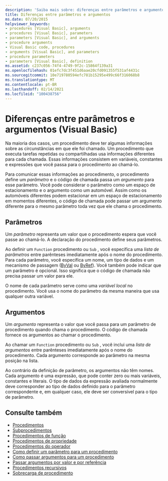```yaml
---
description: 'Saiba mais sobre: diferenças entre parâmetros e argumentos (Visual Basic)'
title: Diferenças entre parâmetros e argumentos
ms.date: 07/20/2015
helpviewer_keywords:
- procedures [Visual Basic], arguments
- procedures [Visual Basic], parameters
- parameters [Visual Basic], and arguments
- procedure arguments
- Visual Basic code, procedures
- arguments [Visual Basic], and parameters
- procedure parameters
- parameters [Visual Basic], definition
ms.assetid: c237c056-74f4-4749-9f2c-15864f139a31
ms.openlocfilehash: 01efc7dc3f451d6aae20cfd091355f531af4431c
ms.sourcegitcommit: 10e719780594efc781b15295e499c66f316068b8
ms.translationtype: MT
ms.contentlocale: pt-BR
ms.lasthandoff: 02/14/2021
ms.locfileid: "100438756"
---
```

# <a name="differences-between-parameters-and-arguments-visual-basic"></a>Diferenças entre parâmetros e argumentos (Visual Basic)

Na maioria dos casos, um procedimento deve ter algumas informações sobre as circunstâncias em que ele foi chamado. Um procedimento que executa tarefas repetidas ou compartilhadas usa informações diferentes para cada chamada. Essas informações consistem em variáveis, constantes e expressões que você passa para o procedimento ao chamá-lo.  
  
 Para comunicar essas informações ao procedimento, o procedimento define um *parâmetro* e o código de chamada passa um *argumento* para esse parâmetro. Você pode considerar o parâmetro como um espaço de estacionamento e o argumento como um automóvel. Assim como os automóveis diferentes podem estacionar em um espaço de estacionamento em momentos diferentes, o código de chamada pode passar um argumento diferente para o mesmo parâmetro toda vez que ele chama o procedimento.  
  
## <a name="parameters"></a>Parâmetros  

 Um *parâmetro* representa um valor que o procedimento espera que você passe ao chamá-lo. A declaração do procedimento define seus parâmetros.  
  
 Ao definir um `Function` procedimento ou `Sub` , você especifica uma *lista de parâmetros* entre parênteses imediatamente após o nome do procedimento. Para cada parâmetro, você especifica um nome, um tipo de dados e um mecanismo de passagem ([ByVal](../../../language-reference/modifiers/byval.md) ou [ByRef](../../../language-reference/modifiers/byref.md)). Você também pode indicar que um parâmetro é opcional. Isso significa que o código de chamada não precisa passar um valor para ele.  
  
 O nome de cada parâmetro serve como uma *variável local* no procedimento. Você usa o nome do parâmetro da mesma maneira que usa qualquer outra variável.  
  
## <a name="arguments"></a>Argumentos  

 Um *argumento* representa o valor que você passa para um parâmetro de procedimento quando chama o procedimento. O código de chamada fornece os argumentos ao chamar o procedimento.  
  
 Ao chamar um `Function` procedimento ou `Sub` , você inclui uma *lista de argumentos* entre parênteses imediatamente após o nome do procedimento. Cada argumento corresponde ao parâmetro na mesma posição na lista.  
  
 Ao contrário da definição de parâmetro, os argumentos não têm nomes. Cada argumento é uma expressão, que pode conter zero ou mais variáveis, constantes e literais. O tipo de dados da expressão avaliada normalmente deve corresponder ao tipo de dados definido para o parâmetro correspondente e, em qualquer caso, ele deve ser conversível para o tipo de parâmetro.  
  
## <a name="see-also"></a>Consulte também

- [Procedimentos](./index.md)
- [Subprocedimentos](./sub-procedures.md)
- [Procedimentos de função](./function-procedures.md)
- [Procedimentos de propriedade](./property-procedures.md)
- [Procedimentos do operador](./operator-procedures.md)
- [Como definir um parâmetro para um procedimento](./how-to-define-a-parameter-for-a-procedure.md)
- [Como passar argumentos para um procedimento](./how-to-pass-arguments-to-a-procedure.md)
- [Passar argumentos por valor e por referência](./passing-arguments-by-value-and-by-reference.md)
- [Procedimentos recursivos](./recursive-procedures.md)
- [Sobrecarga de procedimento](./procedure-overloading.md)
